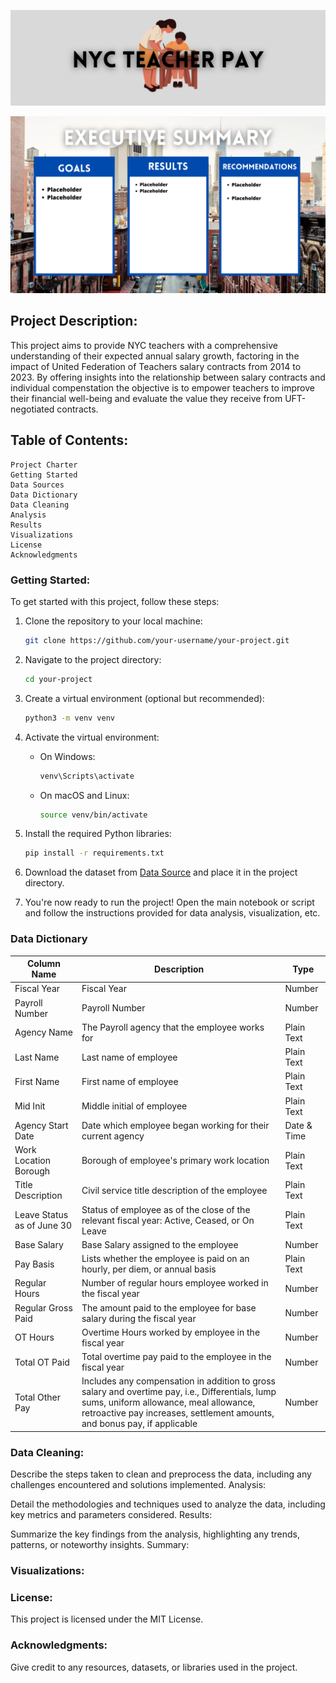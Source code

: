 ![nyc-teacher-pay-header](./visuals/nyc-teacher-pay-header.png)

![nyc-teacher-compensation-summary](./visuals/nyc-teacher-compensation-summary.png)

## Project Description:

This project aims to provide NYC teachers with a comprehensive understanding of their expected annual salary growth, factoring in the impact of United Federation of Teachers salary contracts from 2014 to 2023. By offering insights into the relationship between salary contracts and individual compenstation the objective is to empower teachers to improve their financial well-being and evaluate the value they receive from UFT-negotiated contracts.

## Table of Contents:

    Project Charter
    Getting Started
    Data Sources
    Data Dictionary
    Data Cleaning
    Analysis
    Results
    Visualizations
    License
    Acknowledgments

### Getting Started:
To get started with this project, follow these steps:

1. Clone the repository to your local machine:

    ```bash
    git clone https://github.com/your-username/your-project.git
    ```

2. Navigate to the project directory:

    ```bash
    cd your-project
    ```

3. Create a virtual environment (optional but recommended):

    ```bash
    python3 -m venv venv
    ```

4. Activate the virtual environment:

    - On Windows:

        ```bash
        venv\Scripts\activate
        ```

    - On macOS and Linux:

        ```bash
        source venv/bin/activate
        ```

5. Install the required Python libraries:

    ```bash
    pip install -r requirements.txt
    ```

6. Download the dataset from [Data Source](https://data.cityofnewyork.us/City-Government/Citywide-Payroll-Data-Fiscal-Year-/k397-673e/about_data) and place it in the project directory.

7. You're now ready to run the project! Open the main notebook or script and follow the instructions provided for data analysis, visualization, etc.

### Data Dictionary

| Column Name              | Description                                            | Type       |
|--------------------------|--------------------------------------------------------|------------|
| Fiscal Year              | Fiscal Year                                            | Number     |
| Payroll Number           | Payroll Number                                         | Number     |
| Agency Name              | The Payroll agency that the employee works for         | Plain Text |
| Last Name                | Last name of employee                                  | Plain Text |
| First Name               | First name of employee                                 | Plain Text |
| Mid Init                 | Middle initial of employee                             | Plain Text |
| Agency Start Date        | Date which employee began working for their current agency | Date & Time |
| Work Location Borough    | Borough of employee's primary work location            | Plain Text |
| Title Description        | Civil service title description of the employee        | Plain Text |
| Leave Status as of June 30| Status of employee as of the close of the relevant fiscal year: Active, Ceased, or On Leave | Plain Text |
| Base Salary              | Base Salary assigned to the employee                    | Number     |
| Pay Basis                | Lists whether the employee is paid on an hourly, per diem, or annual basis | Plain Text |
| Regular Hours            | Number of regular hours employee worked in the fiscal year | Number     |
| Regular Gross Paid       | The amount paid to the employee for base salary during the fiscal year | Number     |
| OT Hours                 | Overtime Hours worked by employee in the fiscal year    | Number     |
| Total OT Paid            | Total overtime pay paid to the employee in the fiscal year | Number     |
| Total Other Pay          | Includes any compensation in addition to gross salary and overtime pay, i.e., Differentials, lump sums, uniform allowance, meal allowance, retroactive pay increases, settlement amounts, and bonus pay, if applicable | Number     |


### Data Cleaning:

Describe the steps taken to clean and preprocess the data, including any challenges encountered and solutions implemented.
Analysis:

Detail the methodologies and techniques used to analyze the data, including key metrics and parameters considered.
Results:

Summarize the key findings from the analysis, highlighting any trends, patterns, or noteworthy insights.
Summary:

### Visualizations:


### License:

This project is licensed under the MIT License.

### Acknowledgments:

Give credit to any resources, datasets, or libraries used in the project.